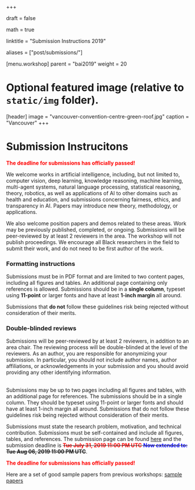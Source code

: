 +++

draft = false

math = true

linktitle = "Submission Instructions 2019"

aliases = ["post/submissions/"]

[menu.workshop]
    parent = "bai2019"
    weight = 20

# Optional featured image (relative to `static/img` folder).
[header]
image = "vancouver-convention-centre-green-roof.jpg"
caption = "Vancouver"
+++

# Submission Instrucitons

<span style="color:red">__The deadline for submissions has officially passed!__</span>

We welcome works in artificial intelligence, including, but not limited to, computer vision, deep learning, knowledge reasoning, machine learning, multi-agent systems, natural language processing, statistical reasoning, theory, robotics, as well as applications of AI to other domains such as health and education, and submissions concerning fairness, ethics, and transparency in AI. Papers may introduce new theory, methodology, or applications.

We also welcome position papers and demos related to these areas. Work may be previously published, completed, or ongoing. Submissions will be peer-reviewed by at least 2 reviewers in the area. The workshop will not publish proceedings. We encourage all Black researchers in the field to submit their work, and do not need to be first author of the work. 

### Formatting instructions
Submissions must be in PDF format and are limited to two content pages, including all figures and tables. An additional page containing only references is allowed. Submissions should be in a __single column__, typeset using __11-point__ or larger fonts and have at least __1-inch margin__ all around. 

Submissions that __do not__ follow these guidelines risk being rejected without consideration of their merits. 

### Double-blinded reviews
Submissions will be peer-reviewed by at least 2 reviewers, in addition to an area chair. The reviewing process will be double-blinded at the level of the reviewers. As an author, you are responsible for anonymizing your submission. In particular, you should not include author names, author affiliations, or acknowledgements in your submission and you should avoid providing any other identifying information.


<br>
Submissions may be up to two pages including all figures and tables, with an additional page for references. The submissions should be in a single column. They should be typeset using 11-point or larger fonts and should have at least 1-inch margin all around. Submissions that do not follow these guidelines risk being rejected without consideration of their merits.  
<br>

Submissions must state the research problem, motivation, and technical contribution. Submissions must be self-contained and include all figures, tables, and references. The submission page can be found [here](https://cmt3.research.microsoft.com/BLACKINAI2019) and the submission deadline is ~~<span style="color:red">__Tue July 31, 2019 11:00 PM UTC__</span> <span style="color:blue">__Now extended to:__</span> __Tue Aug 06, 2019 11:00 PM UTC__~~.

<span style="color:red">__The deadline for submissions has officially passed!__</span>

Here are a set of good sample papers from previous workshops: [sample papers](https://github.com/blackinai/blackinai.github.io/tree/master/papers)
